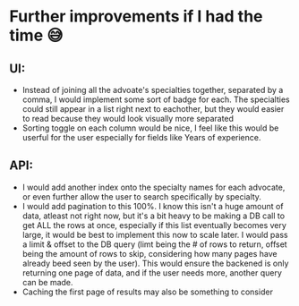 # Further improvements if I had the time 😅

## UI:
* Instead of joining all the advoate's specialties together, separated by a comma, I would implement some sort of badge for each. The specialties could still appear in a list right next to eachother, but they would easier to read because they would look visually more separated
* Sorting toggle on each column would be nice, I feel like this would be userful for the user especially for fields like Years of experience. 

## API:
* I would add another index onto the specialty names for each advocate, or even further allow the user to search specifically by specialty.
* I would add pagination to this 100%. I know this isn't a huge amount of data, atleast not right now, but it's a bit heavy to be making a DB call to get ALL the rows at once, especially if this list eventually becomes very large, it would be best to implement this now to scale later. I would pass a limit & offset to the DB query (limt being the # of rows to return, offset being the amount of rows to skip, considering how many pages have already beed seen by the user). This would ensure the backened is only returning one page of data, and if the user needs more, another query can be made. 
* Caching the first page of results may also be something to consider